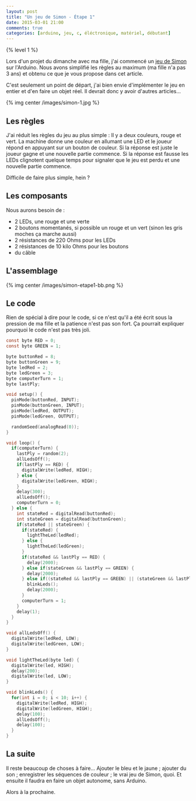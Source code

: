 ```yaml
---
layout: post
title: "Un jeu de Simon - Étape 1"
date: 2015-03-01 21:00
comments: true
categories: [arduino, jeu, c, éléctronique, matériel, débutant]
---
```


{% level 1 %}

Lors d'un projet du dimanche avec ma fille, j'ai commencé un
[jeu de Simon](http://fr.wikipedia.org/wiki/Simon_%28jeu%29) sur l'Arduino.
Nous avons simplifié les règles au maximum (ma fille n'a pas 3 ans) et obtenu
ce que je vous propose dans cet article.

C'est seulement un point de départ, j'ai bien envie d'implémenter le jeu en
entier et d'en faire un objet réel. Il devrait donc y avoir d'autres articles…

{% img center /images/simon-1.jpg %}

<!-- more -->

## Les règles

J'ai réduit les règles du jeu au plus simple : Il y a deux couleurs, rouge et
vert. La machine donne une couleur en allumant une LED et le joueur répond en
appuyant sur un bouton de couleur. Si la réponse est juste le joueur gagne et
une nouvelle partie commence. Si la réponse est fausse les LEDs clignotent
quelque temps pour signaler que le jeu est perdu et une nouvelle partie
commence.

Difficile de faire plus simple, hein ?

## Les composants

Nous aurons besoin de :

- 2 LEDs, une rouge et une verte
- 2 boutons momentanés, si possible un rouge et un vert (sinon les gris
  moches ça marche aussi)
- 2 résistances de 220 Ohms pour les LEDs
- 2 résistances de 10 kilo Ohms pour les boutons
- du câble

## L'assemblage

{% img center /images/simon-etape1-bb.png %}

## Le code

Rien de spécial à dire pour le code, si ce n'est qu'il a été écrit sous la
pression de ma fille et la patience n'est pas son fort. Ça pourrait expliquer
pourquoi le code n'est pas très joli.

``` c
const byte RED = 0;
const byte GREEN = 1;

byte buttonRed = 8;
byte buttonGreen = 9;
byte ledRed = 2;
byte ledGreen = 3;
byte computerTurn = 1;
byte lastPly;

void setup() {
  pinMode(buttonRed, INPUT);
  pinMode(buttonGreen, INPUT);
  pinMode(ledRed, OUTPUT);
  pinMode(ledGreen, OUTPUT);

  randomSeed(analogRead(0));
}

void loop() {
  if(computerTurn) {
    lastPly = random(2);
    allLedsOff();
    if(lastPly == RED) {
      digitalWrite(ledRed, HIGH);
    } else {
      digitalWrite(ledGreen, HIGH);
    }
    delay(300);
    allLedsOff();
    computerTurn = 0;
  } else {
    int stateRed = digitalRead(buttonRed);
    int stateGreen = digitalRead(buttonGreen);
    if(stateRed || stateGreen) {
      if(stateRed) {
        lightTheLed(ledRed);
      } else {
        lightTheLed(ledGreen);
      }
      if(stateRed && lastPly == RED) {
        delay(2000);
      } else if(stateGreen && lastPly == GREEN) {
        delay(2000);
      } else if((stateRed && lastPly == GREEN) || (stateGreen && lastPly == RED)) {
        blinkLeds();
        delay(2000);
      }
      computerTurn = 1;
    }
    delay(1);
  }
}

void allLedsOff() {
  digitalWrite(ledRed, LOW);
  digitalWrite(ledGreen, LOW);
}

void lightTheLed(byte led) {
  digitalWrite(led, HIGH);
  delay(200);
  digitalWrite(led, LOW);
}

void blinkLeds() {
  for(int i = 0; i < 10; i++) {
    digitalWrite(ledRed, HIGH);
    digitalWrite(ledGreen, HIGH);
    delay(100);
    allLedsOff();
    delay(100);
  }
}
```

## La suite

Il reste beaucoup de choses à faire… Ajouter le bleu et le jaune ; ajouter du son ;
enregistrer les séquences de couleur ; le vrai jeu de Simon, quoi.
Et ensuite il faudra en faire un objet autonome, sans Arduino.

Alors à la prochaine.

